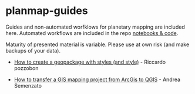 # planmap-guides

Guides and non-automated worfklows for planetary mapping are included here. Automated workflows are included in the repo [notebooks & code](https://github.com/planmap-eu/planmap-notebooks-code).

Maturity of presented material is variable. Please use at own risk (and make backups of your data).


* [How to create a geopackage with styles (and style)](geopackage_style_creation/geopackage_creation.md) - Riccardo pozzobon

* [How to transfer a GIS mapping project from ArcGis to QGIS](arcgis2qgis/arcgis2qgis.md) - Andrea Semenzato
